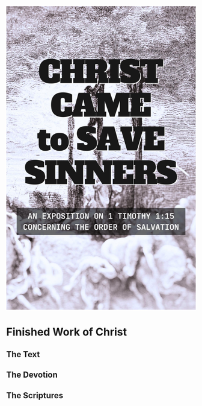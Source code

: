 <img class="intro-right" src="book-ccss-3.jpg">

# Finished Work of Christ

## The Text

## The Devotion

## The Scriptures
